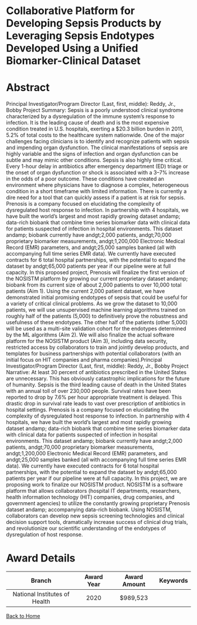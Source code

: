 
Collaborative Platform for Developing Sepsis Products by Leveraging Sepsis Endotypes Developed Using a Unified Biomarker-Clinical Dataset
=========================================================================================================================================

# Abstract


Principal Investigator/Program Director (Last, first, middle): Reddy, Jr., Bobby
Project Summary:
Sepsis is a poorly understood clinical syndrome characterized by a dysregulation of the immune system’s
response to infection. It is the leading cause of death and is the most expensive condition treated in U.S. hospitals,
exerting a $20.3 billion burden in 2011, 5.2% of total costs to the healthcare system nationwide. One of the major
challenges facing clinicians is to identify and recognize patients with sepsis and impending organ dysfunction.
The clinical manifestations of sepsis are highly variable and the signs of infection and organ dysfunction can be
subtle and may mimic other conditions. Sepsis is also highly time critical. Every 1-hour delay in antibiotics after
emergency department (ED) triage or the onset of organ dysfunction or shock is associated with a 3–7% increase
in the odds of a poor outcome. These conditions have created an environment where physicians have to diagnose
a complex, heterogeneous condition in a short timeframe with limited information. There is currently a dire need
for a tool that can quickly assess if a patient is at risk for sepsis.
Prenosis is a company focused on elucidating the complexity of dysregulated host response to infection. In
partnership with 4 hospitals, we have built the world’s largest and most rapidly growing dataset andamp; data-rich
biobank that combine time series biomarker data with clinical data for patients suspected of infection in hospital
environments. This dataset andamp; biobank currently have andgt;2,000 patients, andgt;70,000 proprietary biomarker
measurements, andgt;1,200,000 Electronic Medical Record (EMR) parameters, and andgt;25,000 samples banked (all
with accompanying full time series EMR data). We currently have executed contracts for 6 total hospital
partnerships, with the potential to expand the dataset by andgt;65,000 patients per year if our pipeline were at full
capacity.
In this proposed project, Prenosis will finalize the first version of the NOSISTM platform by growing our current
proprietary dataset andamp; biobank from its current size of about 2,000 patients to over 10,000 total patients (Aim
1). Using the current 2,000 patient dataset, we have demonstrated initial promising endotypes of sepsis that
could be useful for a variety of critical clinical problems. As we grow the dataset to 10,000 patients, we will use
unsupervised machine learning algorithms trained on roughly half of the patients (5,000) to definitively prove
the robustness and usefulness of these endotypes. The other half of the patients (other 5,000) will be used as a
multi-site validation cohort for the endotypes determined by the ML algorithms (Aim 2). We will also finalize
the actual software platform for the NOSISTM product (Aim 3), including data security, restricted access by
collaborators to train and jointly develop products, and templates for business partnerships with potential
collaborators (with an initial focus on HIT companies and pharma companies).Principal Investigator/Program Director (Last, first, middle): Reddy, Jr., Bobby
Project Narrative:
At least 30 percent of antibiotics prescribed in the United States are unnecessary. This has obviously catastrophic
implications for the future of humanity. Sepsis is the third leading cause of death in the United States with an
annual toll of over 230,000 people. Survival rates have been reported to drop by 7.6% per hour appropriate
treatment is delayed. This drastic drop in survival rate leads to vast over prescription of antibiotics in hospital
settings. Prenosis is a company focused on elucidating the complexity of dysregulated host response to infection.
In partnership with 4 hospitals, we have built the world’s largest and most rapidly growing dataset andamp; data-rich
biobank that combine time series biomarker data with clinical data for patients suspected of infection in hospital
environments. This dataset andamp; biobank currently have andgt;2,000 patients, andgt;70,000 proprietary biomarker
measurements, andgt;1,200,000 Electronic Medical Record (EMR) parameters, and andgt;25,000 samples banked (all
with accompanying full time series EMR data). We currently have executed contracts for 6 total hospital
partnerships, with the potential to expand the dataset by andgt;65,000 patients per year if our pipeline were at full
capacity.
In this project, we are proposing work to finalize our NOSISTM product. NOSISTM is a software platform that
allows collaborators (hospital IT departments, researchers, health information technology (HIT) companies,
drug companies, and government agencies) to utilize the constantly growing proprietary Prenosis dataset andamp;
accompanying data-rich biobank. Using NOSISTM, collaborators can develop new sepsis screening technologies
and clinical decision support tools, dramatically increase success of clinical drug trials, and revolutionize our
scientific understanding of the endotypes of dysregulation of host response.  

# Award Details

|Branch|Award Year|Award Amount|Keywords|
| :---: | :---: | :---: | :---: |
|National Institutes of Health|2020|$989,523||
  
  


[Back to Home](https://github.com/chrischow/dod_sbir_awards/Reports/JH/#2546)